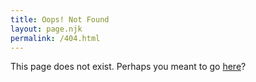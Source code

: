```yaml
---
title: Oops! Not Found
layout: page.njk
permalink: /404.html
---
```


This page does not exist. Perhaps you meant to go [here](./)?
